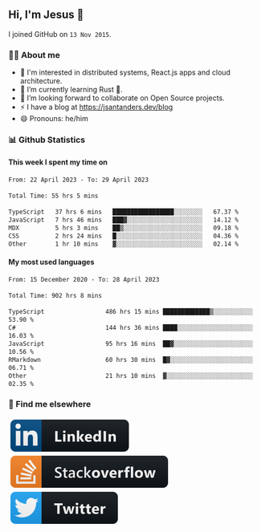 ## Hi, I'm Jesus 👋

I joined GitHub on `13 Nov 2015`.

<!-- Talking about you -->

### 👨‍💻 About me

- 👦 I'm interested in distributed systems, React.js apps and cloud architecture.
- 🌱 I’m currently learning Rust 🦀.
- 👯 I’m looking forward to collaborate on Open Source projects.
- ⚡️ I have a blog at <https://jsantanders.dev/blog>
- 😄 Pronouns: he/him

### 📊 Github Statistics

#### This week I spent my time on

<!--START_SECTION:weekly-->

```text
From: 22 April 2023 - To: 29 April 2023

Total Time: 55 hrs 5 mins

TypeScript   37 hrs 6 mins   █████████████████░░░░░░░░   67.37 %
JavaScript   7 hrs 46 mins   ███▓░░░░░░░░░░░░░░░░░░░░░   14.12 %
MDX          5 hrs 3 mins    ██▒░░░░░░░░░░░░░░░░░░░░░░   09.18 %
CSS          2 hrs 24 mins   █░░░░░░░░░░░░░░░░░░░░░░░░   04.36 %
Other        1 hr 10 mins    ▓░░░░░░░░░░░░░░░░░░░░░░░░   02.14 %
```

<!--END_SECTION:weekly-->

#### My most used languages

<!--START_SECTION:alltime-->

```text
From: 15 December 2020 - To: 28 April 2023

Total Time: 902 hrs 8 mins

TypeScript                 486 hrs 15 mins █████████████▒░░░░░░░░░░░   53.90 %
C#                         144 hrs 36 mins ████░░░░░░░░░░░░░░░░░░░░░   16.03 %
JavaScript                 95 hrs 16 mins  ██▓░░░░░░░░░░░░░░░░░░░░░░   10.56 %
RMarkdown                  60 hrs 30 mins  █▓░░░░░░░░░░░░░░░░░░░░░░░   06.71 %
Other                      21 hrs 10 mins  ▓░░░░░░░░░░░░░░░░░░░░░░░░   02.35 %
```

<!--END_SECTION:alltime-->

### 📢 Find me elsewhere

<p>
  <a target="_blank" href="https://linkedin.com/in/jsantanders">
    <img src="https://github.com/jsantanders/jsantanders/blob/master/img/linkedin.svg" alt="LinkedIn" style="vertical-align:top; margin:4px">
  </a>
  
  <a target="_blank" href="https://stackoverflow.com/users/7318331/jesus-santander">
    <img src="https://github.com/jsantanders/jsantanders/blob/master/img/stackoverflow.svg" alt="StackOverflow" style="vertical-align:top; margin:4px">
  </a>
  
  <a target="_blank" href="http://twitter.com/jsantanders">
    <img src="https://github.com/jsantanders/jsantanders/blob/master/img/twitter.svg" alt="Twitter" style="vertical-align:top; margin:4px">
  </a>
</p>

